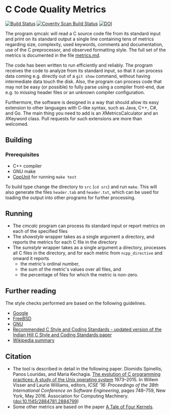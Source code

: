 # C Code Quality Metrics

[![Build Status](https://travis-ci.org/dspinellis/cqmetrics.svg?branch=master)](https://travis-ci.org/dspinellis/cqmetrics)
[![Coverity Scan Build Status](https://scan.coverity.com/projects/8464/badge.svg)](https://scan.coverity.com/projects/dspinellis-cqmetrics)
[![DOI](https://zenodo.org/badge/22557991.svg)](https://zenodo.org/badge/latestdoi/22557991)


The program qmcalc will read a C source code file from its standard
input and print on its standard output a single line containing
tens of metrics regarding size, complexity,
used keywords, comments and documentation, use of the C preprocessor,
and observed formatting style.
The full set of the metrics is documented in the file
[metrics.md](https://github.com/dspinellis/cqmetrics/blob/master/metrics.md).

The code has been written to run efficiently and reliably.
The program receives the code to analyze from its standard input,
so that it can process data coming e.g. directly out of a `git show` command,
without having intermediate data touch the disk.
Also, the program can process code
that may not be easy (or possible) to fully parse using a compiler front-end,
due e.g. to missing header files or an unknown compiler configuration.

Furthermore,
the software is designed in a way that should allow its easy extension to
other languages with C-like syntax, such as Java, C++, C#, and Go.
The main thing you need to add is an *X*MetricsCalculator and an
*X*Keyword class.
Pull requests for such extensions are more than welcomed.

## Building

### Prerequisites
* C++ compiler
* GNU make
* [CppUnit](http://sourceforge.net/projects/cppunit/) for running `make test`

To build type change the directory to `src` (`cd src`) and run `make`.
This will also generate the files `header.tab` and `header.txt`,
which can be used for loading the output into other programs
for further processing.

## Running
* The  *cmcalc* program can process its standard input or report metrics on each of the specified files
* The *showstyle* wrapper takes as a single argument a directory, and reports the metrics for each C file in the directory
* The *sumstyle* wrapper  takes as a single argument a directory, processes all C files in the directory,
  and for each metric from `ncpp_directive` and onward it reports
    * the metric's ordinal number,
    * the sum of the metric's values over all files, and
    * the percentage of files for which the metric is non-zero.
    
## Further reading
The style checks performed are based on the following guidelines.
* [Google](http://google-styleguide.googlecode.com/svn/trunk/cppguide.xml)
* [FreeBSD](http://www.freebsd.org/cgi/man.cgi?query=style&sektion=9)
* [GNU](https://www.gnu.org/prep/standards/html_node/Formatting.html)
* [Recommended C Style and Coding Standards - updated version of the Indian Hill C Style and Coding Standards paper](http://www.cs.arizona.edu/~mccann/cstyle.html)
* [Wikipedia summary](http://en.wikipedia.org/wiki/Indent_style)

## Citation
* The tool is described in detail in the following paper.
Diomidis Spinellis, Panos Louridas, and Maria Kechagia. [The evolution of C programming practices: A study of the Unix operating system](http://www.dmst.aueb.gr/dds/pubs/conf/2016-ICSE-ProgEvol/html/SLK16.html) 1973–2015. In Willem Visser and Laurie Williams, editors, *ICSE '16: Proceedings of the 38th International Conference on Software Engineering*, pages 748–759, New York, May 2016. Association for Computing Machinery. ([doi:10.1145/2884781.2884799](http://dx.doi.org/10.1145/2884781.2884799))
* Some other metrics are based on the paper [A Tale of Four Kernels](http://www.dmst.aueb.gr/dds/pubs/conf/2008-ICSE-4kernel/html/Spi08b.html).
